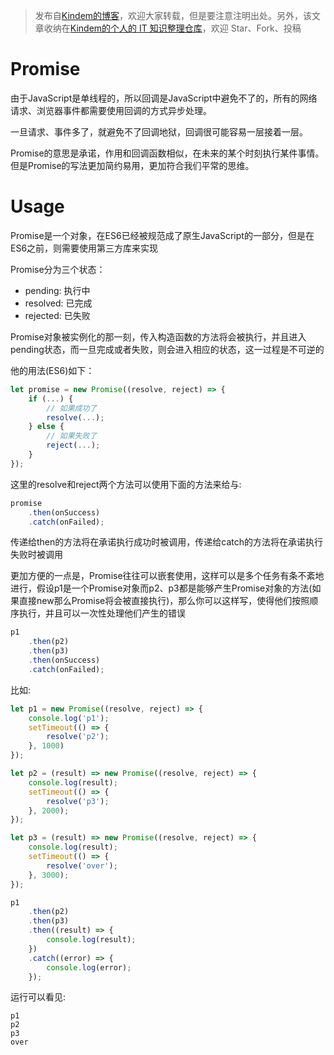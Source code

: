 > 发布自[Kindem的博客](http://www.kindemh.cn/)，欢迎大家转载，但是要注意注明出处。另外，该文章收纳在[Kindem的个人的 IT 知识整理仓库](https://github.com/FlyAndNotDown/it-knowledge-collection)，欢迎 Star、Fork、投稿

# Promise
由于JavaScript是单线程的，所以回调是JavaScript中避免不了的，所有的网络请求、浏览器事件都需要使用回调的方式异步处理。

一旦请求、事件多了，就避免不了回调地狱，回调很可能容易一层接着一层。

Promise的意思是承诺，作用和回调函数相似，在未来的某个时刻执行某件事情。但是Promise的写法更加简约易用，更加符合我们平常的思维。

# Usage
Promise是一个对象，在ES6已经被规范成了原生JavaScript的一部分，但是在ES6之前，则需要使用第三方库来实现

Promise分为三个状态：

* pending: 执行中
* resolved: 已完成
* rejected: 已失败

Promise对象被实例化的那一刻，传入构造函数的方法将会被执行，并且进入pending状态，而一旦完成或者失败，则会进入相应的状态，这一过程是不可逆的

他的用法(ES6)如下：

```javascript
let promise = new Promise((resolve, reject) => {
    if (...) {
        // 如果成功了
        resolve(...);
    } else {
        // 如果失败了
        reject(...);
    }
});
```

这里的resolve和reject两个方法可以使用下面的方法来给与:

```javascript
promise
    .then(onSuccess)
    .catch(onFailed);
```

传递给then的方法将在承诺执行成功时被调用，传递给catch的方法将在承诺执行失败时被调用

更加方便的一点是，Promise往往可以嵌套使用，这样可以是多个任务有条不紊地进行，假设p1是一个Promise对象而p2、p3都是能够产生Promise对象的方法(如果直接new那么Promise将会被直接执行)，那么你可以这样写，使得他们按照顺序执行，并且可以一次性处理他们产生的错误

```javascript
p1
    .then(p2)
    .then(p3)
    .then(onSuccess)
    .catch(onFailed);
```

比如:

```javascript
let p1 = new Promise((resolve, reject) => {
    console.log('p1');
    setTimeout(() => {
        resolve('p2');
    }, 1000)
});

let p2 = (result) => new Promise((resolve, reject) => {
    console.log(result);
    setTimeout(() => {
        resolve('p3');
    }, 2000);
});

let p3 = (result) => new Promise((resolve, reject) => {
    console.log(result);
    setTimeout(() => {
        resolve('over');
    }, 3000);
});

p1
    .then(p2)
    .then(p3)
    .then((result) => {
        console.log(result);
    })
    .catch((error) => {
        console.log(error);
    });
```

运行可以看见:

```
p1
p2
p3
over
```
